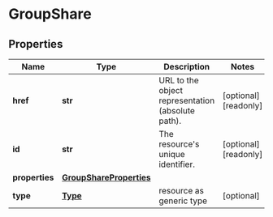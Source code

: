 # GroupShare

## Properties
| Name | Type | Description | Notes |
| ------------ | ------------- | ------------- | ------------- |
| **href** | **str** | URL to the object representation (absolute path). | [optional] [readonly]  |
| **id** | **str** | The resource&#39;s unique identifier. | [optional] [readonly]  |
| **properties** | [**GroupShareProperties**](GroupShareProperties.md) |  |  |
| **type** | [**Type**](Type.md) | resource as generic type | [optional]  |


